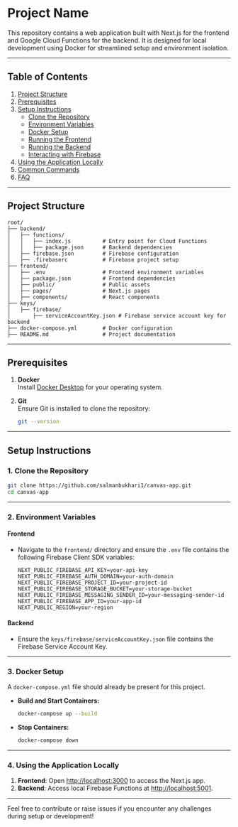 
# Project Name

This repository contains a web application built with Next.js for the frontend and Google Cloud Functions for the backend. It is designed for local development using Docker for streamlined setup and environment isolation.

---

## Table of Contents
1. [Project Structure](#project-structure)
2. [Prerequisites](#prerequisites)
3. [Setup Instructions](#setup-instructions)
   - [Clone the Repository](#1-clone-the-repository)
   - [Environment Variables](#2-environment-variables)
   - [Docker Setup](#3-docker-setup)
   - [Running the Frontend](#4-running-the-frontend)
   - [Running the Backend](#5-running-the-backend)
   - [Interacting with Firebase](#6-interacting-with-firebase)
4. [Using the Application Locally](#using-the-application-locally)
5. [Common Commands](#common-commands)
6. [FAQ](#faq)

---

## Project Structure

```
root/
├── backend/
│   ├── functions/
│   │   ├── index.js          # Entry point for Cloud Functions
│   │   ├── package.json      # Backend dependencies
│   ├── firebase.json         # Firebase configuration
│   ├── .firebaserc           # Firebase project setup
├── frontend/
│   ├── .env                  # Frontend environment variables
│   ├── package.json          # Frontend dependencies
│   ├── public/               # Public assets
│   ├── pages/                # Next.js pages
│   ├── components/           # React components
├── keys/
│   ├── firebase/
│       ├── serviceAccountKey.json # Firebase service account key for backend
├── docker-compose.yml        # Docker configuration
├── README.md                 # Project documentation
```

---

## Prerequisites

1. **Docker**  
   Install [Docker Desktop](https://www.docker.com/products/docker-desktop/) for your operating system.

2. **Git**  
   Ensure Git is installed to clone the repository:
   ```bash
   git --version
   ```

---

## Setup Instructions

### 1. Clone the Repository

```bash
git clone https://github.com/salmanbukhari1/canvas-app.git
cd canvas-app
```

---

### 2. Environment Variables

#### Frontend
- Navigate to the `frontend/` directory and ensure the `.env` file contains the following Firebase Client SDK variables:
  ```env
  NEXT_PUBLIC_FIREBASE_API_KEY=your-api-key
  NEXT_PUBLIC_FIREBASE_AUTH_DOMAIN=your-auth-domain
  NEXT_PUBLIC_FIREBASE_PROJECT_ID=your-project-id
  NEXT_PUBLIC_FIREBASE_STORAGE_BUCKET=your-storage-bucket
  NEXT_PUBLIC_FIREBASE_MESSAGING_SENDER_ID=your-messaging-sender-id
  NEXT_PUBLIC_FIREBASE_APP_ID=your-app-id
  NEXT_PUBLIC_REGION=your-region
  ```

#### Backend
- Ensure the `keys/firebase/serviceAccountKey.json` file contains the Firebase Service Account Key.

---

### 3. Docker Setup

A `docker-compose.yml` file should already be present for this project.

- **Build and Start Containers:**
  ```bash
  docker-compose up --build
  ```
- **Stop Containers:**
  ```bash
  docker-compose down
  ```

---

### 4. Using the Application Locally

1. **Frontend**: Open [http://localhost:3000](http://localhost:3000) to access the Next.js app.
2. **Backend**: Access local Firebase Functions at [http://localhost:5001](http://localhost:5001).

---

Feel free to contribute or raise issues if you encounter any challenges during setup or development!
